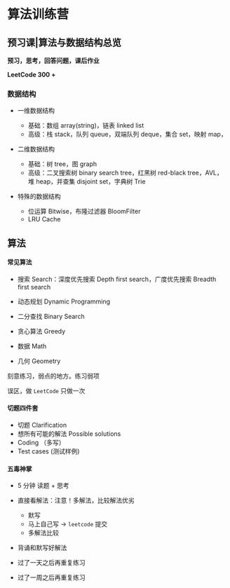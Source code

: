# 算法训练营

## 预习课|算法与数据结构总览

**预习，思考，回答问题，课后作业**

**LeetCode 300 +**

### 数据结构

- 一维数据结构

  - 基础：数组 array(string)，链表 linked list
  - 高级：栈 stack，队列 queue，双端队列 deque，集合 set，映射 map，

- 二维数据结构

  - 基础：树 tree，图 graph
  - 高级：二叉搜索树 binary search tree，红黑树 red-black tree，AVL，堆 heap，并查集 disjoint set，字典树 Trie

- 特殊的数据结构

  - 位运算 Bitwise，布隆过滤器 BloomFilter
  - LRU Cache

## 算法

#### 常见算法

- 搜索 Search：深度优先搜索 Depth first search，广度优先搜索 Breadth first search

- 动态规划 Dynamic Programming

- 二分查找 Binary Search

- 贪心算法 Greedy

- 数据 Math

- 几何 Geometry

刻意练习，弱点的地方。练习弱项

误区，做 `LeetCode` 只做一次

#### 切题四件套

- 切题 Clarification
- 想所有可能的解法 Possible solutions
- Coding （多写）
- Test cases (测试样例)

#### 五毒神掌

- 5 分钟 读题 + 思考
- 直接看解法：注意！多解法，比较解法优劣

  - 默写
  - 马上自己写 -> `leetcode` 提交
  - 多解法比较
- 背诵和默写好解法
- 过了一天之后再重复练习
- 过了一周之后再重复练习


